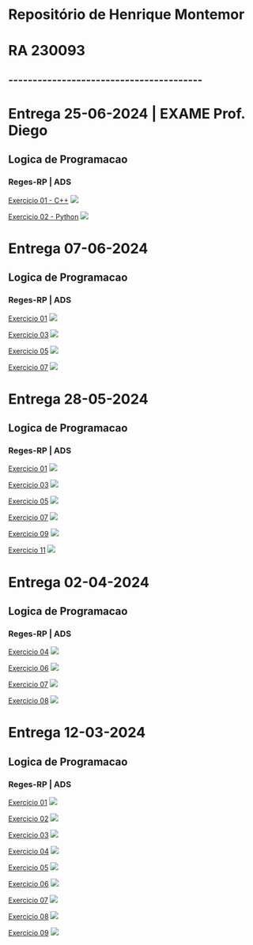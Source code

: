 # Repositório de Henrique Montemor
# RA 230093
## ----------------------------------------

# Entrega 25-06-2024 | EXAME Prof. Diego
## Logica de Programacao
### Reges-RP | ADS

[Exercicio 01 - C++](https://github.com/montemorh/LP-Exercicios-em-C/blob/main/Exame%2025-06-24/EX-1.cpp)
![](/assets/img/exame-ex1-25-06-24.png)

[Exercicio 02 - Python](https://github.com/montemorh/LP-Exercicios-em-C/blob/main/Exame%2025-06-24/EX-2.py)
![](/assets/img/exame-ex2-25-06-24.png)


# Entrega 07-06-2024
## Logica de Programacao
### Reges-RP | ADS


[Exercicio 01](https://github.com/montemorh/LP-Exercicios-em-C/blob/main/Exercicios%2007-06-24/EX-1.py)
![](/assets/img/07-6-ex1.png)

[Exercicio 03](https://github.com/montemorh/LP-Exercicios-em-C/blob/main/Exercicios%2007-06-24/EX-3.py)
![](/assets/img/07-06-ex3.png)

[Exercicio 05](https://github.com/montemorh/LP-Exercicios-em-C/blob/main/Exercicios%2007-06-24/EX-5.py)
![](/assets/img/07-06-ex5.png)

[Exercicio 07](https://github.com/montemorh/LP-Exercicios-em-C/blob/main/Exercicios%2007-06-24/EX-7.py)
![](/assets/img/07-06-ex7.png)

# Entrega 28-05-2024
## Logica de Programacao
### Reges-RP | ADS


[Exercicio 01](https://github.com/montemorh/LP-Exercicios-em-C/blob/main/Exercicios%2028-05-24/EX-1.py)
![](/assets/img/28-05-ex1.png)

[Exercicio 03](https://github.com/montemorh/LP-Exercicios-em-C/blob/main/Exercicios%2028-05-24/EX-3.py)
![](/assets/img/28-05-ex3.png)

[Exercicio 05](https://github.com/montemorh/LP-Exercicios-em-C/blob/main/Exercicios%2028-05-24/EX-5.py)
![](/assets/img/28-05-ex5.png)

[Exercicio 07](https://github.com/montemorh/LP-Exercicios-em-C/blob/main/Exercicios%2028-05-24/EX-7.py)
![](/assets/img/28-05-ex7.png)

[Exercicio 09](https://github.com/montemorh/LP-Exercicios-em-C/blob/main/Exercicios%2028-05-24/EX-9.py)
![](/assets/img/28-05-ex9.png)

[Exercicio 11](https://github.com/montemorh/LP-Exercicios-em-C/blob/main/Exercicios%2028-05-24/EX-11.py)
![](/assets/img/28-05-ex11.png)


# Entrega 02-04-2024
## Logica de Programacao
### Reges-RP | ADS


[Exercicio 04](https://github.com/montemorh/LP-Exercicios-em-C/blob/main/Exercicios%2002-04-24/cnh.cpp)
![](/assets/img/02-04-ex1.png)

[Exercicio 06](https://github.com/montemorh/LP-Exercicios-em-C/blob/main/Exercicios%2002-04-24/menorvalor.cpp)
![](/assets/img/02-04-ex2.png)

[Exercicio 07](https://github.com/montemorh/LP-Exercicios-em-C/blob/main/Exercicios%2002-04-24/reajusteSalario.cpp)
![](/assets/img/02-04-ex3.png)

[Exercicio 08](https://github.com/montemorh/LP-Exercicios-em-C/blob/main/Exercicios%2002-04-24/OMS.cpp)
![](/assets/img/02-04-ex4.png)

# Entrega 12-03-2024
## Logica de Programacao
### Reges-RP | ADS

[Exercicio 01](https://github.com/montemorh/LP-Exercicios-em-C/blob/main/Exercicios%2013-03-24/mediaponderada.cpp)
![](/assets/img/mediaponderada.png)

[Exercicio 02](https://github.com/montemorh/LP-Exercicios-em-C/blob/main/Exercicios%2013-03-24/consumocombustivel.cpp)
![](/assets/img/consumocombustivel.png)

[Exercicio 03](https://github.com/montemorh/LP-Exercicios-em-C/blob/main/Exercicios%2013-03-24/imc.cpp)
![](/assets/img/imc.png)

[Exercicio 04](https://github.com/montemorh/LP-Exercicios-em-C/blob/main/Exercicios%2013-03-24/xdias.cpp)
![](/assets/img/xdias.png)

[Exercicio 05](https://github.com/montemorh/LP-Exercicios-em-C/blob/main/Exercicios%2013-03-24/salario.cpp)
![](/assets/img/salario.png)

[Exercicio 06](https://github.com/montemorh/LP-Exercicios-em-C/blob/main/Exercicios%2013-03-24/antecessor.cpp)
![](/assets/img/antecessor.png)

[Exercicio 07](https://github.com/montemorh/LP-Exercicios-em-C/blob/main/Exercicios%2013-03-24/metros.cpp)
![](/assets/img/metros.png)

[Exercicio 08](https://github.com/montemorh/LP-Exercicios-em-C/blob/main/Exercicios%2013-03-24/dolares.cpp)
![](/assets/img/dolares.png)

[Exercicio 09](https://github.com/montemorh/LP-Exercicios-em-C/blob/main/Exercicios%2013-03-24/tinta.cpp)
![](/assets/img/tinta.png)



